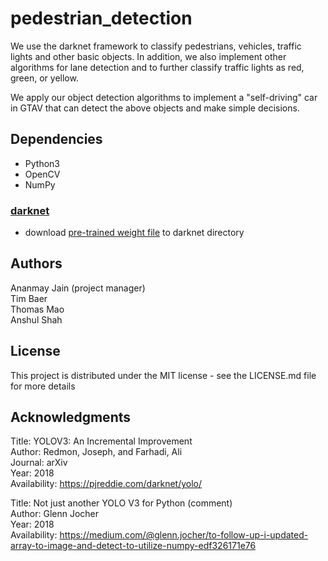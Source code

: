 # pedestrian_detection

We use the darknet framework to classify pedestrians, vehicles, traffic lights and other basic objects. In addition, we also implement other algorithms for lane detection and to further classify traffic lights as red, green, or yellow.

We apply our object detection algorithms to implement a "self-driving" car in GTAV that can detect the above objects and make simple decisions.

## Dependencies
* Python3
* OpenCV
* NumPy

### [darknet](https://pjreddie.com/darknet/yolo/)
* download [pre-trained weight file](https://pjreddie.com/media/files/yolov3.weights) to darknet directory

## Authors
Ananmay Jain (project manager)  
Tim Baer  
Thomas Mao  
Anshul Shah

## License
This project is distributed under the MIT license - see the LICENSE.md file for more details

## Acknowledgments
Title: YOLOV3: An Incremental Improvement  
Author: Redmon, Joseph, and Farhadi, Ali  
Journal: arXiv  
Year: 2018  
Availability: https://pjreddie.com/darknet/yolo/  

Title: Not just another YOLO V3 for Python (comment)  
Author: Glenn Jocher  
Year: 2018  
Availability: https://medium.com/@glenn.jocher/to-follow-up-i-updated-array-to-image-and-detect-to-utilize-numpy-edf326171e76
